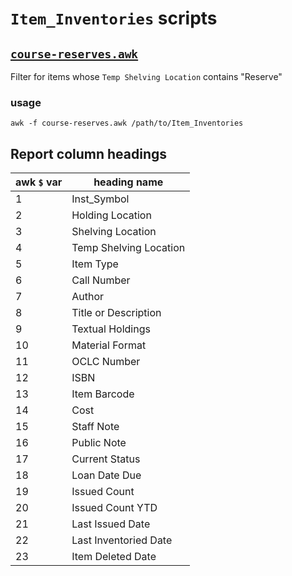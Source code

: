 # `Item_Inventories` scripts

## [`course-reserves.awk`][cr]

Filter for items whose `Temp Shelving Location` contains "Reserve"

### usage

    awk -f course-reserves.awk /path/to/Item_Inventories

[cr]: ./course-reserves.awk


## Report column headings

awk `$` var | heading name
------------|-------------
1           | Inst_Symbol
2           | Holding Location
3           | Shelving Location
4           | Temp Shelving Location
5           | Item Type
6           | Call Number
7           | Author
8           | Title or Description
9           | Textual Holdings
10          | Material Format
11          | OCLC Number
12          | ISBN
13          | Item Barcode
14          | Cost
15          | Staff Note
16          | Public Note
17          | Current Status
18          | Loan Date Due
19          | Issued Count
20          | Issued Count YTD
21          | Last Issued Date
22          | Last Inventoried Date
23          | Item Deleted Date
